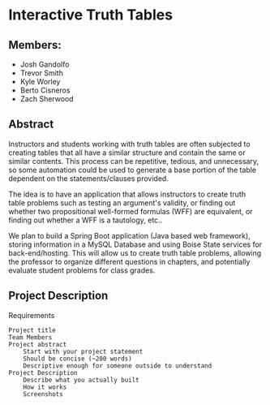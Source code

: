 # Interactive Truth Tables


## Members:
 - Josh Gandolfo
 - Trevor Smith
 - Kyle Worley
 - Berto Cisneros
 - Zach Sherwood

## Abstract

Instructors and students working with truth tables are often subjected to creating tables that all have a similar
structure and contain the same or similar contents. This process can be repetitive, tedious, and unnecessary, so
some automation could be used to generate a base portion of the table dependent on the statements/clauses
provided.

The idea is to have an application that allows instructors to create truth table problems such as testing an
argument's validity, or finding out whether two propositional well-formed formulas (WFF) are equivalent, or
finding out whether a WFF is a tautology, etc..

We plan to build a Spring Boot application (Java based web framework), storing information in a MySQL
Database and using Boise State services for back-end/hosting. This will allow us to create truth table problems,
allowing the professor to organize different questions in chapters, and potentially evaluate student problems for
class grades.

## Project Description





Requirements

    Project title
    Team Members
    Project abstract
        Start with your project statement
        Should be concise (~200 words)
        Descriptive enough for someone outside to understand
    Project Description
        Describe what you actually built
        How it works
        Screenshots
